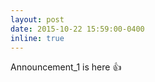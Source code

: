 ```yaml
---
layout: post
date: 2015-10-22 15:59:00-0400
inline: true
---
```


Announcement_1 is here :thumbsup:
